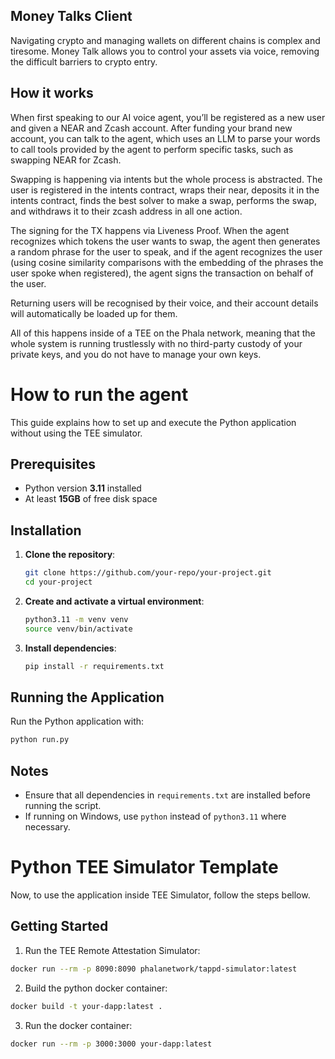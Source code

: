 ## Money Talks Client
Navigating crypto and managing wallets on different chains is complex and tiresome. Money Talk allows you to control your assets via voice, removing the difficult barriers to crypto entry.

## How it works
When first speaking to our AI voice agent, you’ll be registered as a new user and given a NEAR and Zcash account. After funding your brand new account, you can talk to the agent, which uses an LLM to parse your words to call tools provided by the agent to perform specific tasks, such as swapping NEAR for Zcash.

Swapping is happening via intents but the whole process is abstracted. The user is registered in the intents contract, wraps their near, deposits it in the intents contract, finds the best solver to make a swap, performs the swap, and withdraws it to their zcash address in all one action.

The signing for the TX happens via Liveness Proof. When the agent recognizes which tokens the user wants to swap, the agent then generates a random phrase for the user to speak, and if the agent recognizes the user (using cosine similarity comparisons with the embedding of the phrases the user spoke when registered), the agent signs the transaction on behalf of the user.

Returning users will be recognised by their voice, and their account details will automatically be loaded up for them.

All of this happens inside of a TEE on the Phala network, meaning that the whole system is running trustlessly with no third-party custody of your private keys, and you do not have to manage your own keys.

# How to run the agent

This guide explains how to set up and execute the Python application without using the TEE simulator.

## Prerequisites

- Python version **3.11** installed
- At least **15GB** of free disk space

## Installation

1. **Clone the repository**:

   ```bash
   git clone https://github.com/your-repo/your-project.git
   cd your-project
   ```

2. **Create and activate a virtual environment**:

   ```bash
   python3.11 -m venv venv
   source venv/bin/activate
   ```

3. **Install dependencies**:

   ```bash
   pip install -r requirements.txt
   ```

## Running the Application

Run the Python application with:

```bash
python run.py
```

## Notes

- Ensure that all dependencies in `requirements.txt` are installed before running the script.
- If running on Windows, use `python` instead of `python3.11` where necessary.

# Python TEE Simulator Template

Now, to use the application inside TEE Simulator, follow the steps bellow.

## Getting Started

1. Run the TEE Remote Attestation Simulator:

```bash
docker run --rm -p 8090:8090 phalanetwork/tappd-simulator:latest
```

2. Build the python docker container:

```bash
docker build -t your-dapp:latest .
```

3. Run the docker container:

```bash
docker run --rm -p 3000:3000 your-dapp:latest
```

